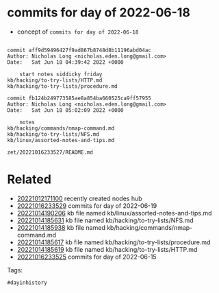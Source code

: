# commits for day of 2022-06-18

- concept of `commits for day of 2022-06-18`

```

commit aff9d59496427f9ad867b8748d8b11196abd04ac
Author: Nicholas Long <nicholas.eden.long@gmail.com>
Date:   Sat Jun 18 04:39:42 2022 +0000

    start notes siddicky friday
kb/hacking/to-try-lists/HTTP.md
kb/hacking/to-try-lists/procedure.md

commit fb124b249773585ae8a854ba660525ca9ff57955
Author: Nicholas Long <nicholas.eden.long@gmail.com>
Date:   Sat Jun 18 05:02:09 2022 +0000

    notes
kb/hacking/commands/nmap-command.md
kb/hacking/to-try-lists/NFS.md
kb/linux/assorted-notes-and-tips.md
```

` zet/20221016233527/README.md `

# Related

- [20221012171100](/zet/20221012171100/README.md) recently created nodes hub
- [20221016233529](/zet/20221016233529/README.md) commits for day of 2022-06-19
- [20221014190206](/zet/20221014190206/README.md) kb file named kb/linux/assorted-notes-and-tips.md
- [20221014185631](/zet/20221014185631/README.md) kb file named kb/hacking/to-try-lists/NFS.md
- [20221014185938](/zet/20221014185938/README.md) kb file named kb/hacking/commands/nmap-command.md
- [20221014185617](/zet/20221014185617/README.md) kb file named kb/hacking/to-try-lists/procedure.md
- [20221014185619](/zet/20221014185619/README.md) kb file named kb/hacking/to-try-lists/HTTP.md
- [20221016233525](/zet/20221016233525/README.md) commits for day of 2022-06-15

Tags:

    #dayinhistory
